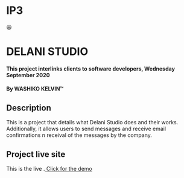 # IP3
:satisfied:
# DELANI STUDIO
#### This project interlinks clients to software developers, Wednesday September 2020 
#### By **WASHIKO KELVIN**&trade;
## Description
This is a project that details what Delani Studio does and their works. Additionally, it allows users to send messages and receive email confirmations n receival of the messages by the company.
## Project live site
  This is the live .[ Click for the demo](https:///Delani-Studio/)